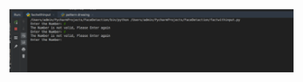 <img src="https://github.com/azhermemon/Factorial-with-Input/blob/master/images/Fact-with-0-input.png">
